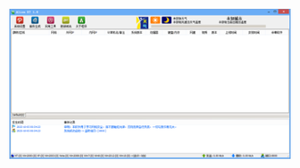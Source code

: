 ![Screenshot](https://raw.githubusercontent.com/Cryakl/Ultimate-RAT-Collection/refs/heads/main/Gh0stRat/Alien%20ET%201.0/Screenshot.png)

